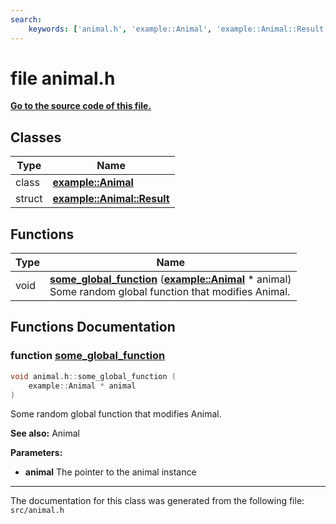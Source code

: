 ```yaml
---
search:
    keywords: ['animal.h', 'example::Animal', 'example::Animal::Result', 'some_global_function']
---
```


# file animal.h

**[Go to the source code of this file.](animal_8h_source.md)**
## Classes

|Type|Name|
|-----|-----|
|class|[**example::Animal**](classexample_1_1_animal.md)|
|struct|[**example::Animal::Result**](structexample_1_1_animal_1_1_result.md)|


## Functions

|Type|Name|
|-----|-----|
|void|[**some\_global\_function**](animal_8h.md#1ad4969d516ff95884b14e25cce5c8b507) (**[example::Animal](classexample_1_1_animal.md)** \* animal) <br>Some random global function that modifies Animal. |


## Functions Documentation

### function <a id="1ad4969d516ff95884b14e25cce5c8b507" href="#1ad4969d516ff95884b14e25cce5c8b507">some\_global\_function</a>

```cpp
void animal.h::some_global_function (
    example::Animal * animal
)
```

Some random global function that modifies Animal. 



**See also:** Animal 


**Parameters:**


* **animal** The pointer to the animal instance 





----------------------------------------
The documentation for this class was generated from the following file: `src/animal.h`
